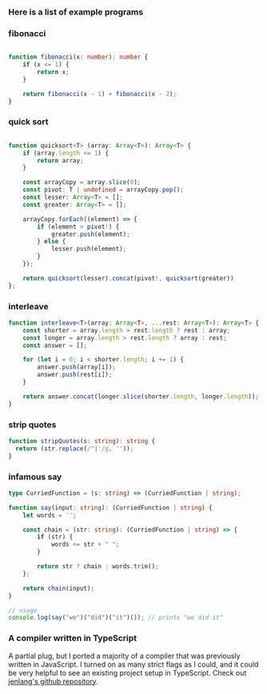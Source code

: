 ### Here is a list of example programs

### fibonacci
```TypeScript

function fibonacci(x: number): number {
    if (x <= 1) {
        return x;
    }

    return fibonacci(x - 1) + fibonacci(x - 2);
}
```

### quick sort
```TypeScript

function quicksort<T> (array: Array<T>): Array<T> {
    if (array.length <= 1) {
        return array;
    }

    const arrayCopy = array.slice(0);
    const pivot: T | undefined = arrayCopy.pop();
    const lesser: Array<T> = [];
    const greater: Array<T> = [];

    arrayCopy.forEach((element) => {
        if (element > pivot!) {
            greater.push(element);
        } else {
            lesser.push(element);
        }
    });

    return quicksort(lesser).concat(pivot!, quicksort(greater))
};
```


### interleave
```TypeScript
function interleave<T>(array: Array<T>, ...rest: Array<T>): Array<T> {
    const shorter = array.length > rest.length ? rest : array;
    const longer = array.length > rest.length ? array : rest;
    const answer = [];

    for (let i = 0; i < shorter.length; i += 1) {
        answer.push(array[i]);
        answer.push(rest[i]);
    }

    return answer.concat(longer.slice(shorter.length, longer.length));
}
```

### strip quotes
```TypeScript
function stripQuotes(s: string): string {
  return (str.replace(/"|'/g, ''));
}
```

### infamous say
```TypeScript
type CurriedFunction = (s: string) => (CurriedFunction | string); 

function say(input: string): (CurriedFunction | string) {
    let words = '';

    const chain = (str: string): (CurriedFunction | string) => {
        if (str) {
            words += str + " ";
        }

        return str ? chain : words.trim();
    };

    return chain(input);
}

// usage
console.log(say("we")("did")("it")()); // prints "we did it"
```

### A compiler written in TypeScript
A partial plug, but I ported a majority of a compiler that was previously written in JavaScript. I turned on as many strict flags as I could, and it could be very helpful to see an existing project setup in TypeScript. 
Check out [jenlang's github repository](https://github.com/jtorre39/jenlang).